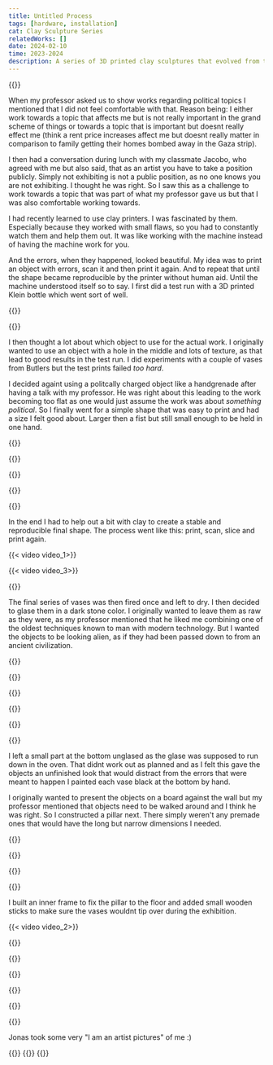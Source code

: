 ```yaml
---
title: Untitled Process
tags: [hardware, installation]
cat: Clay Sculpture Series
relatedWorks: []  
date: 2024-02-10
time: 2023-2024
description: A series of 3D printed clay sculptures that evolved from the errors in scanning, slicing and printing a simple original object.
---
```


{{<img exhibit_10>}}

When my professor  asked us to show works regarding political topics I mentioned that I did not feel comfortable with that. Reason being: I either work towards a topic that affects me but is not really important in the grand scheme of things or towards a topic that is important but doesnt really effect me (think a rent price increases affect me but doesnt really matter in comparison to family getting their homes bombed away in the Gaza strip). 

I then had a conversation during lunch with my classmate Jacobo, who agreed with me but also said, that as an artist you have to take a position publicly. Simply not exhibiting is not a public position, as no one knows you are not exhibiting. I thought he was right. So I saw this as a challenge to work towards a topic that was part of what my professor gave us but that I was also comfortable working towards.

I had recently learned to use clay printers. I was fascinated by them. Especially because they worked with small flaws, so you had to constantly watch them and help them out. It was like working with the machine instead of having the machine work for you.

And the errors, when they happened, looked beautiful. My idea was to print an object with errors, scan it and then print it again. And to repeat that until the shape became reproducible by the printer without human aid. Until the machine understood itself so to say. I first did a test run with a 3D printed Klein bottle which went sort of well.

{{<img test_1>}}

{{<img test_8>}}

I then thought a lot about which object to use for the actual work. I originally wanted to use an object with a hole in the middle and lots of texture, as that lead to good results in the test run. I did experiments with a couple of vases from Butlers but the test prints failed *too hard*.

I decided againt using a politcally charged object like a handgrenade after having a talk with my professor. He was right about this leading to the work becoming too flat as one would just assume the work was about *something political*. So I finally went for a simple shape that was easy to print and had a size  I felt good about. Larger then a fist but still small enough to be held in one hand.

{{<img process_1>}}

{{<img process_2>}}

{{<img process_6>}}

{{<img process_3>}}

{{<img process_4>}}

In the end I had to help out a bit with clay to create a stable and reproducible final shape. The process went like this: print, scan, slice and print again.

{{< video video_1>}}

{{< video video_3>}}

{{<img process_5>}}

The final series of vases was then fired once and left to dry. I then decided to glase them in a dark stone color. I originally wanted to leave them as raw as they were, as my professor mentioned that he liked me combining one of the oldest techniques known to man with modern technology. But I wanted the objects to be looking alien, as if they had been passed down to from an ancient civilization.

{{<img glase_7>}}

{{<img glase_5>}}

{{<img glase_4>}}

{{<img glase_8>}}

{{<img glase_2>}}

{{<img glase_1>}}

I left a small part at the bottom unglased as the glase was supposed to run down in the oven. That didnt work out as planned and as I felt this gave the objects an unfinished look that would distract from the errors that were meant to happen I painted each vase black at the bottom by hand.

I originally wanted to present the objects on a board against the wall but my professor mentioned that objects need to be walked around and I think he was right. So I constructed a pillar next. There simply weren't any premade ones that would have the long but narrow dimensions I needed.

{{<img box_4>}}

{{<img box_2>}}

{{<img box_3>}}

{{<img box_1>}}

I built an inner frame to fix the pillar to the floor and added small wooden sticks to make sure the vases wouldnt tip over during the exhibition.

{{< video video_2>}}

{{<img exhibit_4>}}

{{<img exhibit_8>}}

{{<img exhibit_7>}}

{{<img exhibit_6>}}

{{<img exhibit_9>}}

{{<img exhibit_13>}}

Jonas took some very "I am an artist pictures" of me :)

{{<img me_1>}}
{{<img me_5>}}
{{<img me_7>}}

